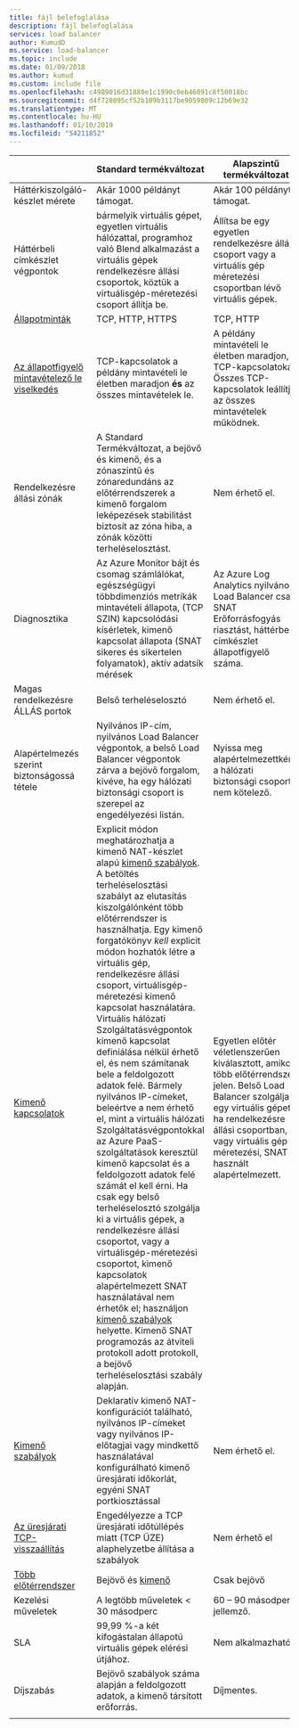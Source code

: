 ```yaml
---
title: fájl belefoglalása
description: fájl belefoglalása
services: load balancer
author: KumudD
ms.service: load-balancer
ms.topic: include
ms.date: 01/09/2018
ms.author: kumud
ms.custom: include file
ms.openlocfilehash: c4989016d31880e1c1990c0eb46091c8f50018bc
ms.sourcegitcommit: d4f728095cf52b109b3117be9059809c12b69e32
ms.translationtype: MT
ms.contentlocale: hu-HU
ms.lasthandoff: 01/10/2019
ms.locfileid: "54211852"
---
```

| | Standard termékváltozat | Alapszintű termékváltozat |
| --- | --- | --- |
| Háttérkiszolgáló-készlet mérete | Akár 1000 példányt támogat. | Akár 100 példányt támogat. |
| Háttérbeli címkészlet végpontok | bármelyik virtuális gépet, egyetlen virtuális hálózattal, programhoz való Blend alkalmazást a virtuális gépek rendelkezésre állási csoportok, köztük a virtuálisgép-méretezési csoport állítja be. | Állítsa be egy egyetlen rendelkezésre állási csoport vagy a virtuális gép méretezési csoportban lévő virtuális gépek. |
| [Állapotminták](../articles/load-balancer/load-balancer-custom-probe-overview.md#types) | TCP, HTTP, HTTPS | TCP, HTTP |
| [Az állapotfigyelő mintavételező le viselkedés](../articles/load-balancer/load-balancer-custom-probe-overview.md#probedown) | TCP-kapcsolatok a példány mintavételi le életben maradjon __és__ az összes mintavételek le. | A példány mintavételi le életben maradjon, TCP-kapcsolatokat. Összes TCP-kapcsolatok leállítja az összes mintavételek működnek. |
| Rendelkezésre állási zónák | A Standard Termékváltozat, a bejövő és kimenő, és a zónaszintű és zónaredundáns az előtérrendszerek a kimenő forgalom leképezések stabilitást biztosít az zóna hiba, a zónák közötti terheléselosztást. | Nem érhető el. |
| Diagnosztika | Az Azure Monitor bájt és csomag számlálókat, egészségügyi többdimenziós metrikák mintavételi állapota, (TCP SZIN) kapcsolódási kísérletek, kimenő kapcsolat állapota (SNAT sikeres és sikertelen folyamatok), aktív adatsík mérések | Az Azure Log Analytics nyilvános Load Balancer csak, SNAT Erőforrásfogyás riasztást, háttérbeli címkészlet állapotfigyelő száma. |
| Magas rendelkezésre ÁLLÁS portok | Belső terheléselosztó | Nem érhető el. |
| Alapértelmezés szerint biztonságossá tétele | Nyilvános IP-cím, nyilvános Load Balancer végpontok, a belső Load Balancer végpontok zárva a bejövő forgalom, kivéve, ha egy hálózati biztonsági csoport is szerepel az engedélyezési listán. | Nyissa meg alapértelmezettként, a hálózati biztonsági csoport nem kötelező. |
| [Kimenő kapcsolatok](../articles/load-balancer/load-balancer-outbound-connections.md) | Explicit módon meghatározhatja a kimenő NAT-készlet alapú [kimenő szabályok](../articles/load-balancer/load-balancer-outbound-rules-overview.md). A betöltés terheléselosztási szabályt az elutasítás kiszolgálónként több előtérrendszer is használhatja. Egy kimenő forgatókönyv _kell_ explicit módon hozhatók létre a virtuális gép, rendelkezésre állási csoport, virtuálisgép-méretezési kimenő kapcsolat használatára.  Virtuális hálózati Szolgáltatásvégpontok kimenő kapcsolat definiálása nélkül érhető el, és nem számítanak bele a feldolgozott adatok felé.  Bármely nyilvános IP-címeket, beleértve a nem érhető el, mint a virtuális hálózati Szolgáltatásvégpontokkal az Azure PaaS-szolgáltatások keresztül kimenő kapcsolat és a feldolgozott adatok felé számát el kell érni. Ha csak egy belső terheléselosztó szolgálja ki a virtuális gépek, a rendelkezésre állási csoportot, vagy a virtuálisgép-méretezési csoportot, kimenő kapcsolatok alapértelmezett SNAT használatával nem érhetők el; használjon [kimenő szabályok](../articles/load-balancer/load-balancer-outbound-rules-overview.md) helyette. Kimenő SNAT programozás az átviteli protokoll adott protokoll, a bejövő terheléselosztási szabály alapján. | Egyetlen előtér véletlenszerűen kiválasztott, amikor több előtérrendszer jelen.  Belső Load Balancer szolgálja ki egy virtuális gépet, ha rendelkezésre állási csoportban, vagy virtuális gép méretezési, SNAT használt alapértelmezett. |
| [Kimenő szabályok](../articles/load-balancer/load-balancer-outbound-rules-overview.md) | Deklaratív kimenő NAT-konfigurációt található, nyilvános IP-címeket vagy nyilvános IP-előtagjai vagy mindkettő használatával konfigurálható kimenő üresjárati időkorlát, egyéni SNAT portkiosztással | Nem érhető el. |
|  [Az üresjárati TCP-visszaállítás](../articles/load-balancer/load-balancer-tcp-reset.md) | Engedélyezze a TCP üresjárati időtúllépés miatt (TCP ÜZE) alaphelyzetbe állítása a szabályok | Nem érhető el |
| [Több előtérrendszer](../articles/load-balancer/load-balancer-multivip-overview.md) | Bejövő és [kimenő](../articles/load-balancer/load-balancer-outbound-connections.md) | Csak bejövő |
| Kezelési műveletek | A legtöbb műveletek < 30 másodperc | 60 – 90 másodperc jellemző. |
| SLA | 99,99 %-a két kifogástalan állapotú virtuális gépek elérési útjához. | Nem alkalmazható. | 
| Díjszabás | Bejövő szabályok száma alapján a feldolgozott adatok, a kimenő társított erőforrás.  | Díjmentes. |
|  |  |  |
